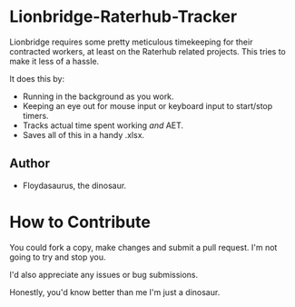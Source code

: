 # Lionbridge-Raterhub-Tracker
Lionbridge requires some pretty meticulous timekeeping for their contracted workers, at least on the Raterhub related projects. This tries to make it less of a hassle.

It does this by:

* Running in the background as you work.
* Keeping an eye out for mouse input or keyboard input to start/stop timers.
* Tracks actual time spent working *and* AET.
* Saves all of this in a handy .xlsx.

## Author
* Floydasaurus, the dinosaur.

# How to Contribute
You could fork a copy, make changes and submit a pull request. I'm not going to try and stop you.

I'd also appreciate any issues or bug submissions.

Honestly, you'd know better than me I'm just a dinosaur.
